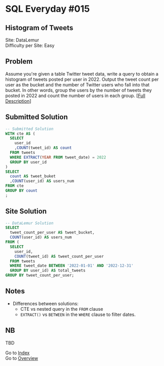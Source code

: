 # SQL Everyday \#015

## Histogram of Tweets

Site: DataLemur\
Difficulty per Site: Easy

## Problem

Assume you're given a table Twitter tweet data, write a query to obtain a histogram of tweets posted per user in 2022. Output the tweet count per user as the bucket and the number of Twitter users who fall into that bucket. In other words, group the users by the number of tweets they posted in 2022 and count the number of users in each group. [[Full Description](https://datalemur.com/questions/sql-histogram-tweets)]

## Submitted Solution

```sql
-- Submitted Solution
WITH cte AS (
  SELECT
    user_id
    ,COUNT(tweet_id) AS count
  FROM tweets
  WHERE EXTRACT(YEAR FROM tweet_date) = 2022
  GROUP BY user_id
)
SELECT
  count AS tweet_buket
  ,COUNT(user_id) AS users_num
FROM cte 
GROUP BY count
;
```

## Site Solution

```sql
-- DataLemur Solution 
SELECT 
  tweet_count_per_user AS tweet_bucket, 
  COUNT(user_id) AS users_num 
FROM (
  SELECT 
    user_id, 
    COUNT(tweet_id) AS tweet_count_per_user 
  FROM tweets 
  WHERE tweet_date BETWEEN '2022-01-01' AND '2022-12-31'
  GROUP BY user_id) AS total_tweets 
GROUP BY tweet_count_per_user;
```

## Notes

* Differences between solutions:
  * CTE vs nested query in the `FROM` clause
  * `EXTRACT()` vs `BETWEEN` in the `WHERE` clause to filter dates.

## NB

TBD

Go to [Index](../?tab=readme-ov-file#index)\
Go to [Overview](../?tab=readme-ov-file)
